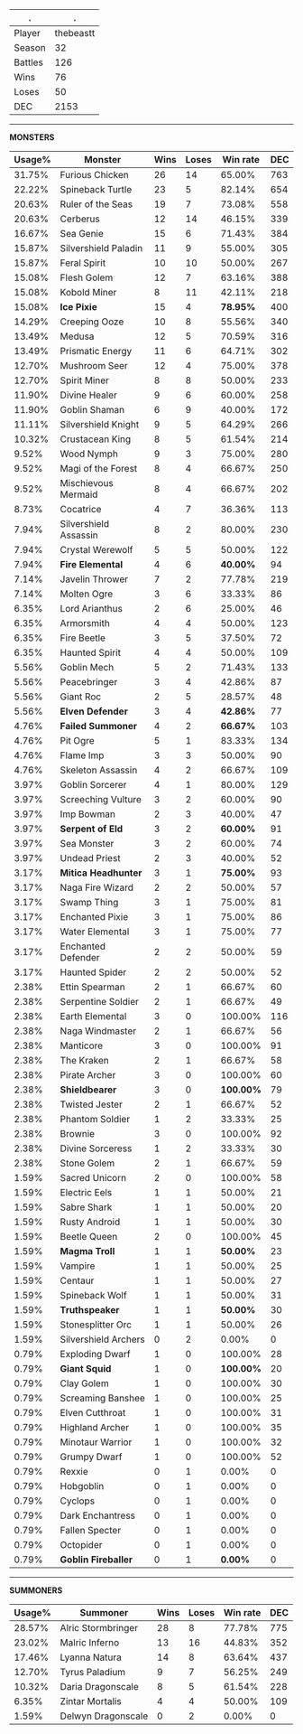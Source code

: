 .|.
|-|-
Player|thebeastt
Season|32
Battles|126
Wins|76
Loses|50
DEC|2153

---
**MONSTERS**

Usage%|Monster|Wins|Loses|Win rate|DEC|
-|-|-|-|-|-|
31.75%|Furious Chicken|26|14|65.00%|763|
22.22%|Spineback Turtle|23|5|82.14%|654|
20.63%|Ruler of the Seas|19|7|73.08%|558|
20.63%|Cerberus|12|14|46.15%|339|
16.67%|Sea Genie|15|6|71.43%|384|
15.87%|Silvershield Paladin|11|9|55.00%|305|
15.87%|Feral Spirit|10|10|50.00%|267|
15.08%|Flesh Golem|12|7|63.16%|388|
15.08%|Kobold Miner|8|11|42.11%|218|
15.08%|**Ice Pixie**|15|4|**78.95%**|400|
14.29%|Creeping Ooze|10|8|55.56%|340|
13.49%|Medusa|12|5|70.59%|316|
13.49%|Prismatic Energy|11|6|64.71%|302|
12.70%|Mushroom Seer|12|4|75.00%|378|
12.70%|Spirit Miner|8|8|50.00%|233|
11.90%|Divine Healer|9|6|60.00%|258|
11.90%|Goblin Shaman|6|9|40.00%|172|
11.11%|Silvershield Knight|9|5|64.29%|266|
10.32%|Crustacean King|8|5|61.54%|214|
9.52%|Wood Nymph|9|3|75.00%|280|
9.52%|Magi of the Forest|8|4|66.67%|250|
9.52%|Mischievous Mermaid|8|4|66.67%|202|
8.73%|Cocatrice|4|7|36.36%|113|
7.94%|Silvershield Assassin|8|2|80.00%|230|
7.94%|Crystal Werewolf|5|5|50.00%|122|
7.94%|**Fire Elemental**|4|6|**40.00%**|94|
7.14%|Javelin Thrower|7|2|77.78%|219|
7.14%|Molten Ogre|3|6|33.33%|86|
6.35%|Lord Arianthus|2|6|25.00%|46|
6.35%|Armorsmith|4|4|50.00%|123|
6.35%|Fire Beetle|3|5|37.50%|72|
6.35%|Haunted Spirit|4|4|50.00%|109|
5.56%|Goblin Mech|5|2|71.43%|133|
5.56%|Peacebringer|3|4|42.86%|87|
5.56%|Giant Roc|2|5|28.57%|48|
5.56%|**Elven Defender**|3|4|**42.86%**|77|
4.76%|**Failed Summoner**|4|2|**66.67%**|103|
4.76%|Pit Ogre|5|1|83.33%|134|
4.76%|Flame Imp|3|3|50.00%|90|
4.76%|Skeleton Assassin|4|2|66.67%|109|
3.97%|Goblin Sorcerer|4|1|80.00%|129|
3.97%|Screeching Vulture|3|2|60.00%|90|
3.97%|Imp Bowman|2|3|40.00%|47|
3.97%|**Serpent of Eld**|3|2|**60.00%**|91|
3.97%|Sea Monster|3|2|60.00%|74|
3.97%|Undead Priest|2|3|40.00%|52|
3.17%|**Mitica Headhunter**|3|1|**75.00%**|93|
3.17%|Naga Fire Wizard|2|2|50.00%|57|
3.17%|Swamp Thing|3|1|75.00%|81|
3.17%|Enchanted Pixie|3|1|75.00%|86|
3.17%|Water Elemental|3|1|75.00%|77|
3.17%|Enchanted Defender|2|2|50.00%|59|
3.17%|Haunted Spider|2|2|50.00%|52|
2.38%|Ettin Spearman|2|1|66.67%|60|
2.38%|Serpentine Soldier|2|1|66.67%|49|
2.38%|Earth Elemental|3|0|100.00%|116|
2.38%|Naga Windmaster|2|1|66.67%|56|
2.38%|Manticore|3|0|100.00%|91|
2.38%|The Kraken|2|1|66.67%|58|
2.38%|Pirate Archer|3|0|100.00%|60|
2.38%|**Shieldbearer**|3|0|**100.00%**|79|
2.38%|Twisted Jester|2|1|66.67%|52|
2.38%|Phantom Soldier|1|2|33.33%|25|
2.38%|Brownie|3|0|100.00%|92|
2.38%|Divine Sorceress|1|2|33.33%|30|
2.38%|Stone Golem|2|1|66.67%|59|
1.59%|Sacred Unicorn|2|0|100.00%|58|
1.59%|Electric Eels|1|1|50.00%|21|
1.59%|Sabre Shark|1|1|50.00%|20|
1.59%|Rusty Android|1|1|50.00%|30|
1.59%|Beetle Queen|2|0|100.00%|45|
1.59%|**Magma Troll**|1|1|**50.00%**|23|
1.59%|Vampire|1|1|50.00%|25|
1.59%|Centaur|1|1|50.00%|27|
1.59%|Spineback Wolf|1|1|50.00%|31|
1.59%|**Truthspeaker**|1|1|**50.00%**|30|
1.59%|Stonesplitter Orc|1|1|50.00%|26|
1.59%|Silvershield Archers|0|2|0.00%|0|
0.79%|Exploding Dwarf|1|0|100.00%|28|
0.79%|**Giant Squid**|1|0|**100.00%**|20|
0.79%|Clay Golem|1|0|100.00%|30|
0.79%|Screaming Banshee|1|0|100.00%|25|
0.79%|Elven Cutthroat|1|0|100.00%|31|
0.79%|Highland Archer|1|0|100.00%|35|
0.79%|Minotaur Warrior|1|0|100.00%|32|
0.79%|Grumpy Dwarf|1|0|100.00%|52|
0.79%|Rexxie|0|1|0.00%|0|
0.79%|Hobgoblin|0|1|0.00%|0|
0.79%|Cyclops|0|1|0.00%|0|
0.79%|Dark Enchantress|0|1|0.00%|0|
0.79%|Fallen Specter|0|1|0.00%|0|
0.79%|Octopider|0|1|0.00%|0|
0.79%|**Goblin Fireballer**|0|1|**0.00%**|0|

---
**SUMMONERS**

Usage%|Summoner|Wins|Loses|Win rate|DEC|
-|-|-|-|-|-|
28.57%|Alric Stormbringer|28|8|77.78%|775|
23.02%|Malric Inferno|13|16|44.83%|352|
17.46%|Lyanna Natura|14|8|63.64%|437|
12.70%|Tyrus Paladium|9|7|56.25%|249|
10.32%|Daria Dragonscale|8|5|61.54%|228|
6.35%|Zintar Mortalis|4|4|50.00%|109|
1.59%|Delwyn Dragonscale|0|2|0.00%|0|
